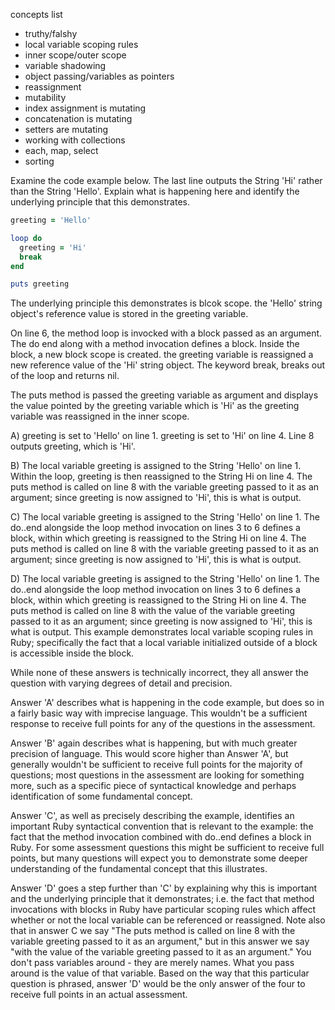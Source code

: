 concepts list
- truthy/falshy
- local variable scoping rules
- inner scope/outer scope
- variable shadowing
- object passing/variables as pointers
- reassignment
- mutability
- index assignment is mutating
- concatenation is mutating
- setters are mutating
- working with collections
- each, map, select
- sorting


Examine the code example below. The last line outputs the String 'Hi' rather than the String 'Hello'. Explain what is happening here and identify the underlying principle that this demonstrates.

```ruby
greeting = 'Hello'

loop do
  greeting = 'Hi'
  break
end

puts greeting

```

The underlying principle this demonstrates is blcok scope. the 'Hello' string object's reference value is stored in the greeting variable.

On line 6, the method loop is invocked with a block passed as an argument. The do end along with a method invocation defines a block. Inside the block, a new block scope is created. the greeting variable is reassigned a new reference value of the 'Hi' string object. The keyword break, breaks out of the loop and returns nil.

The puts method is passed the greeting variable as argument and displays the value pointed by the greeting variable which is 'Hi' as the greeting variable was reassigned in the inner scope. 

A) greeting is set to 'Hello' on line 1. greeting is set to 'Hi' on line 4. Line 8 outputs greeting, which is 'Hi'.

B) The local variable greeting is assigned to the String 'Hello' on line 1. Within the loop, greeting is then reassigned to the String Hi on line 4. The puts method is called on line 8 with the variable greeting passed to it as an argument; since greeting is now assigned to 'Hi', this is what is output.

C) The local variable greeting is assigned to the String 'Hello' on line 1. The do..end alongside the loop method invocation on lines 3 to 6 defines a block, within which greeting is reassigned to the String Hi on line 4. The puts method is called on line 8 with the variable greeting passed to it as an argument; since greeting is now assigned to 'Hi', this is what is output.

D) The local variable greeting is assigned to the String 'Hello' on line 1. The do..end alongside the loop method invocation on lines 3 to 6 defines a block, within which greeting is reassigned to the String Hi on line 4. The puts method is called on line 8 with the value of the variable greeting passed to it as an argument; since greeting is now assigned to 'Hi', this is what is output. This example demonstrates local variable scoping rules in Ruby; specifically the fact that a local variable initialized outside of a block is accessible inside the block.

While none of these answers is technically incorrect, they all answer the question with varying degrees of detail and precision.

Answer 'A' describes what is happening in the code example, but does so in a fairly basic way with imprecise language. This wouldn't be a sufficient response to receive full points for any of the questions in the assessment.

Answer 'B' again describes what is happening, but with much greater precision of language. This would score higher than Answer 'A', but generally wouldn't be sufficient to receive full points for the majority of questions; most questions in the assessment are looking for something more, such as a specific piece of syntactical knowledge and perhaps identification of some fundamental concept.

Answer 'C', as well as precisely describing the example, identifies an important Ruby syntactical convention that is relevant to the example: the fact that the method invocation combined with do..end defines a block in Ruby. For some assessment questions this might be sufficient to receive full points, but many questions will expect you to demonstrate some deeper understanding of the fundamental concept that this illustrates.

Answer 'D' goes a step further than 'C' by explaining why this is important and the underlying principle that it demonstrates; i.e. the fact that method invocations with blocks in Ruby have particular scoping rules which affect whether or not the local variable can be referenced or reassigned. Note also that in answer C we say "The puts method is called on line 8 with the variable greeting passed to it as an argument," but in this answer we say "with the value of the variable greeting passed to it as an argument." You don't pass variables around - they are merely names. What you pass around is the value of that variable. Based on the way that this particular question is phrased, answer 'D' would be the only answer of the four to receive full points in an actual assessment.